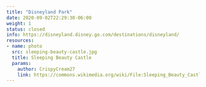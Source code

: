 ```yaml
---
title: "Disneyland Park"
date: 2020-09-02T22:29:30-06:00
weight: 1
status: closed
info: https://disneyland.disney.go.com/destinations/disneyland/
resources:
- name: photo
  src: sleeping-beauty-castle.jpg
  title: Sleeping Beauty Castle
  params:
    author: CrispyCream27
    link: https://commons.wikimedia.org/wiki/File:Sleeping_Beauty_Castle_2019.jpg
---
```


